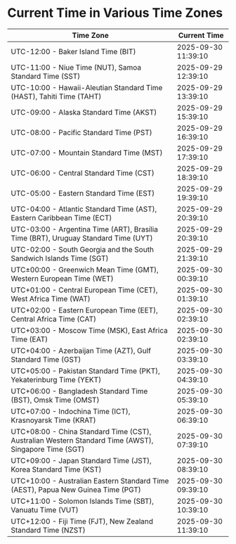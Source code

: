 # Current Time in Various Time Zones

| Time Zone | Current Time |
|-----------|--------------|
| UTC-12:00 - Baker Island Time (BIT) | 2025-09-30 11:39:10 |
| UTC-11:00 - Niue Time (NUT), Samoa Standard Time (SST) | 2025-09-29 12:39:10 |
| UTC-10:00 - Hawaii-Aleutian Standard Time (HAST), Tahiti Time (TAHT) | 2025-09-29 13:39:10 |
| UTC-09:00 - Alaska Standard Time (AKST) | 2025-09-29 15:39:10 |
| UTC-08:00 - Pacific Standard Time (PST) | 2025-09-29 16:39:10 |
| UTC-07:00 - Mountain Standard Time (MST) | 2025-09-29 17:39:10 |
| UTC-06:00 - Central Standard Time (CST) | 2025-09-29 18:39:10 |
| UTC-05:00 - Eastern Standard Time (EST) | 2025-09-29 19:39:10 |
| UTC-04:00 - Atlantic Standard Time (AST), Eastern Caribbean Time (ECT) | 2025-09-29 20:39:10 |
| UTC-03:00 - Argentina Time (ART), Brasília Time (BRT), Uruguay Standard Time (UYT) | 2025-09-29 20:39:10 |
| UTC-02:00 - South Georgia and the South Sandwich Islands Time (SGT) | 2025-09-29 21:39:10 |
| UTC±00:00 - Greenwich Mean Time (GMT), Western European Time (WET) | 2025-09-30 00:39:10 |
| UTC+01:00 - Central European Time (CET), West Africa Time (WAT) | 2025-09-30 01:39:10 |
| UTC+02:00 - Eastern European Time (EET), Central Africa Time (CAT) | 2025-09-30 02:39:10 |
| UTC+03:00 - Moscow Time (MSK), East Africa Time (EAT) | 2025-09-30 02:39:10 |
| UTC+04:00 - Azerbaijan Time (AZT), Gulf Standard Time (GST) | 2025-09-30 03:39:10 |
| UTC+05:00 - Pakistan Standard Time (PKT), Yekaterinburg Time (YEKT) | 2025-09-30 04:39:10 |
| UTC+06:00 - Bangladesh Standard Time (BST), Omsk Time (OMST) | 2025-09-30 05:39:10 |
| UTC+07:00 - Indochina Time (ICT), Krasnoyarsk Time (KRAT) | 2025-09-30 06:39:10 |
| UTC+08:00 - China Standard Time (CST), Australian Western Standard Time (AWST), Singapore Time (SGT) | 2025-09-30 07:39:10 |
| UTC+09:00 - Japan Standard Time (JST), Korea Standard Time (KST) | 2025-09-30 08:39:10 |
| UTC+10:00 - Australian Eastern Standard Time (AEST), Papua New Guinea Time (PGT) | 2025-09-30 09:39:10 |
| UTC+11:00 - Solomon Islands Time (SBT), Vanuatu Time (VUT) | 2025-09-30 10:39:10 |
| UTC+12:00 - Fiji Time (FJT), New Zealand Standard Time (NZST) | 2025-09-30 11:39:10 |
